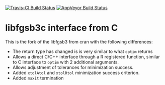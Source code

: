 [![Travis-CI Build Status](https://travis-ci.org/nlmixrdevelopment/lbfgsb3c.svg?branch=master)](https://travis-ci.org/nlmixrdevelopment/lbfgsb3c)
[![AppVeyor Build Status](https://ci.appveyor.com/api/projects/status/github/nlmixrdevelopment/lbfgsb3c?branch=master&svg=true)](https://ci.appveyor.com/project/nlmixrdevelopment/lbfgsb3c)

# libfgsb3c interface from C
This is the fork of the libfgsb3 from cran with the following differences:
- The return type has changed is is very similar to what `optim` returns
- Allows a direct C/C++ interface through a R registered function,
  similar to C interface to `optim` with 2 additional arguments.
- Allows adjustment of tolerances for minimization success.
- Added `xtolAtol` and `xtolRtol` minimization success criterion.
- Added `maxit` termination
